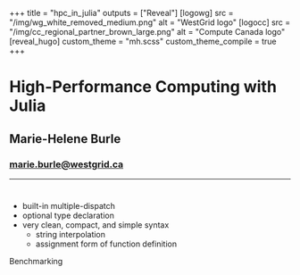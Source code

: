 +++
title = "hpc_in_julia"
outputs = ["Reveal"]
[logowg]
src = "/img/wg_white_removed_medium.png"
alt = "WestGrid logo"
[logocc]
src = "/img/cc_regional_partner_brown_large.png"
alt = "Compute Canada logo"
[reveal_hugo]
custom_theme = "mh.scss"
custom_theme_compile = true
+++

# High-Performance Computing with Julia

## Marie-Helene Burle

### marie.burle@westgrid.ca

---

# 


- built-in multiple-dispatch
- optional type declaration
- very clean, compact, and simple syntax
  - string interpolation
  - assignment form of function definition

Benchmarking

